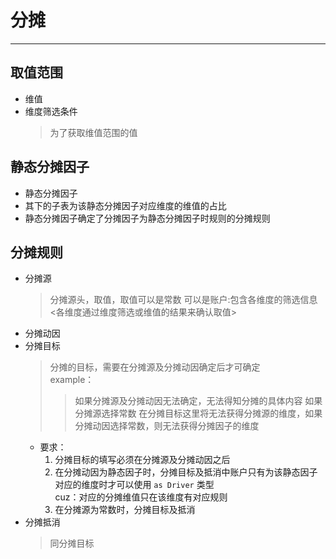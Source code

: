 # 分摊 
---
## 取值范围
* 维值
* 维度筛选条件
    > 为了获取维值范围的值

## 静态分摊因子
* 静态分摊因子
* 其下的子表为该静态分摊因子对应维度的维值的占比
* 静态分摊因子确定了分摊因子为静态分摊因子时规则的分摊规则   

## 分摊规则
* 分摊源
    >分摊源头，取值，取值可以是常数 可以是账户:包含各维度的筛选信息  
    <各维度通过维度筛选或维值的结果来确认取值>
* 分摊动因
* 分摊目标
    >分摊的目标，需要在分摊源及分摊动因确定后才可确定   
    >example：
    >>如果分摊源及分摊动因无法确定，无法得知分摊的具体内容 如果分摊源选择常数 在分摊目标这里将无法获得分摊源的维度，如果分摊动因选择常数，则无法获得分摊因子的维度
  * 要求：
     1. 分摊目标的填写必须在分摊源及分摊动因之后
     2. 在分摊动因为静态因子时，分摊目标及抵消中账户只有为该静态因子对应的维度时才可以使用 `as Driver` 类型   
     cuz：对应的分摊维值只在该维度有对应规则
     3. 在分摊源为常数时，分摊目标及抵消
* 分摊抵消   
    >同分摊目标

##


    
